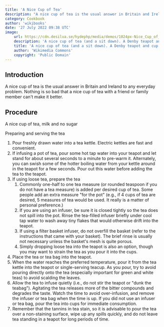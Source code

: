 ```yaml
---
title: 'A Nice Cup of Tea'
description: "A nice cup of tea is the usual answer in Britain and Ireland to any everyday problem. Nothing is so bad that a nice cup of tea with a friend or family member can't make it better."
category: Cookbook
author: 'wikibooks'
date: '27 July 2022 09:38 UTC'
image:
    url: https://cdn.desilva.se/hydephp/media/demos/1024px-Nice_Cup_of_Tea.jpg 
    description: 'A nice cup of tea (and a sit down). A Denby teapot and cup with milk jug.'
    title: 'A nice cup of tea (and a sit down). A Denby teapot and cup with milk jug.'
    author: 'Wikimedia Commons'
    copyright: 'Public Domain'
---
```


<!-- This post was created based on Wikibooks contributors, "Cookbook:A Nice Cup of Tea," Wikibooks, The Free Textbook Project. An article licensed under the Creative Commons Attribution-ShareAlike 3.0 Unported License, which this blog post is also licensed under. -->

## Introduction

A nice cup of tea is the usual answer in Britain and Ireland to any everyday problem. Nothing is so bad that a nice cup of tea with a friend or family member can't make it better.

## Procedure

A nice cup of tea, milk and no sugar

Preparing and serving the tea

1.  Pour freshly drawn water into a tea kettle. Electric kettles are fast and convenient.
2.  If infusing a pot of tea, pour some hot tap water into your teapot and let stand for about several seconds to a minute to pre-warm it. Alternately, you can swish some of the hotter boiling water from your kettle around in the teapot for a few seconds. Pour out this water before adding the tea to the teapot.
3.  If using loose tea, prepare the tea
    1.  Commonly one-half to one tea measure (or rounded teaspoon if you do not have a tea measure) is added per desired cup of tea. Some people add an extra measure "for the pot" (e.g., if 4 cups of tea are desired, 5 measures of tea would be used. It really is a matter of personal preference.)
    2.  If you are using an infuser, be sure it is closed tightly so the tea does not spill into the pot. Rinse the tea-filled infuser briefly under cool tap water to wash away tiny flakes that would otherwise drift into the teapot.
    3.  If using a filter basket infuser, do not overfill the basket (refer to the instructions that came with your basket). The brief rinse is usually not necessary unless the basket's mesh is quite porous.
    4.  Simply dropping loose tea into the teapot is also an option, though you may want to strain the tea as you pour it into the cups.
4.  Place the tea or tea bag into the teapot.
5.  When the water reaches the preferred temperature, pour it from the tea kettle into the teapot or single-serving teacup. As you pour, try to avoid pouring directly onto the tea (especially important for green and white teas) to avoid scalding the leaves.
6.  Allow the tea to infuse quietly (i.e., do not stir the teapot or "dunk the teabag"). Agitating the tea releases more of the bitter compounds and degrades the taste. Watch the time to avoid over-infusion, and remove the infuser or tea bag when the time is up. If you did not use an infuser or tea bag, pour the tea into cups for immediate consumption.
7.  Remember that the tannins in tea stain, so it is advisable to pour the tea over a non-staining surface, wipe up any spills quickly, and do not leave tea standing in a teapot for long periods of time.

